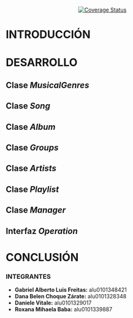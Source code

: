 <br>
<div align="center">

[![Coverage Status](https://coveralls.io/repos/github/ULL-ESIT-INF-DSI-2122/ull-esit-inf-dsi-21-22-prct07-music-datamodel-grupo_g/badge.svg?branch=main)](https://coveralls.io/github/ULL-ESIT-INF-DSI-2122/ull-esit-inf-dsi-21-22-prct07-music-datamodel-grupo_g?branch=main)

</div>

# INTRODUCCIÓN 




# DESARROLLO


## Clase **_MusicalGenres_**


## Clase **_Song_**


## Clase **_Album_**


## Clase **_Groups_**


## Clase **_Artists_**


## Clase **_Playlist_**


## Clase **_Manager_**


## Interfaz **_Operation_**



# CONCLUSIÓN




### INTEGRANTES

- **Gabriel Alberto Luis Freitas:** alu0101348421
- **Dana Belen Choque Zárate:** alu0101328348
- **Daniele Vitale:** alu0101329017
- **Roxana Mihaela Baba:** alu0101339887
